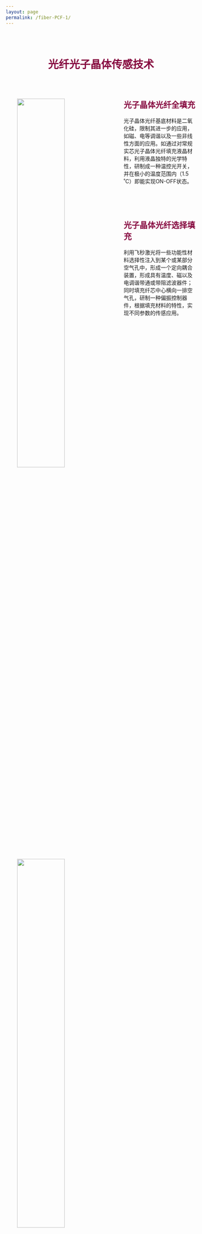 ```yaml
---
layout: page
permalink: /fiber-PCF-1/
---
```


<h1 style="color: #870A40; padding-top: 2.5rem; padding-bottom: 0.8rem; text-align:center;">光纤光子晶体传感技术</h1>

<div class="wrap clearfix">
    <img src="{{ site.baseurl }}/images/all-1.jpg" style="float: left; width: 50%; margin: 15px; padding: 15px;" >
    <h2 style="color: #870A40;padding-top: 1.9rem;">光子晶体光纤全填充</h2> 
    <ul>    
    光子晶体光纤基底材料是二氧化硅，限制其进一步的应用，如磁、电等调谐以及一些非线性方面的应用。如通过对常规实芯光子晶体光纤填充液晶材料，利用液晶独特的光学特性，研制成一种温控光开关，并在极小的温度范围内（1.5 ˚C）即能实现ON-OFF状态。
    <ul>
</div>

<br>

<div class="wrap clearfix">
    <img src="{{ site.baseurl }}/images/choice-1.jpg" style="float: left; width: 50%; margin: 15px; padding: 15px;" >
    <h2 style="color: #870A40;padding-top: 1.9rem;">光子晶体光纤选择填充</h2> 
    <ul>
        利用飞秒激光将一些功能性材料选择性注入到某个或某部分空气孔中，形成一个定向耦合装置，形成具有温度、磁以及电调谐带通或带阻滤波器件；同时填充纤芯中心横向一排空气孔，研制一种偏振控制器件，根据填充材料的特性，实现不同参数的传感应用。
    </ul>
</div>

<br>
